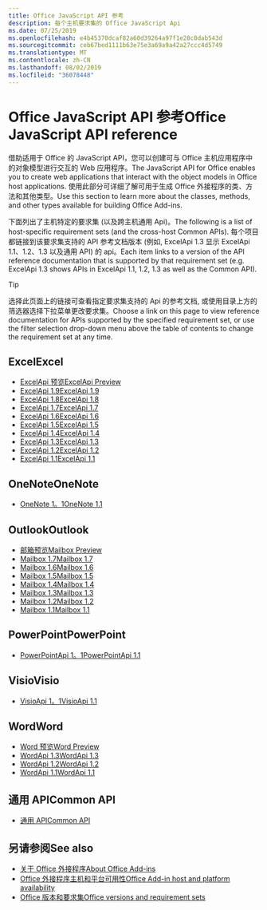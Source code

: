 ```yaml
---
title: Office JavaScript API 参考
description: 每个主机要求集的 Office JavaScript Api
ms.date: 07/25/2019
ms.openlocfilehash: e4b45370dcaf82a60d39264a97f1e28c0dab543d
ms.sourcegitcommit: ceb67bed1111b63e75e3a69a9a42a27ccc4d5749
ms.translationtype: MT
ms.contentlocale: zh-CN
ms.lasthandoff: 08/02/2019
ms.locfileid: "36078448"
---
```

# <a name="office-javascript-api-reference"></a><span data-ttu-id="57897-103">Office JavaScript API 参考</span><span class="sxs-lookup"><span data-stu-id="57897-103">Office JavaScript API reference</span></span>

<span data-ttu-id="57897-104">借助适用于 Office 的 JavaScript API，您可以创建可与 Office 主机应用程序中的对象模型进行交互的 Web 应用程序。</span><span class="sxs-lookup"><span data-stu-id="57897-104">The JavaScript API for Office enables you to create web applications that interact with the object models in Office host applications.</span></span> <span data-ttu-id="57897-105">使用此部分可详细了解可用于生成 Office 外接程序的类、方法和其他类型。</span><span class="sxs-lookup"><span data-stu-id="57897-105">Use this section to learn more about the classes, methods, and other types available for building Office Add-ins.</span></span>

<span data-ttu-id="57897-106">下面列出了主机特定的要求集 (以及跨主机通用 Api)。</span><span class="sxs-lookup"><span data-stu-id="57897-106">The following is a list of host-specific requirement sets (and the cross-host Common APIs).</span></span> <span data-ttu-id="57897-107">每个项目都链接到该要求集支持的 API 参考文档版本 (例如, ExcelApi 1.3 显示 ExcelApi 1.1、1.2、1.3 以及通用 API) 的 api。</span><span class="sxs-lookup"><span data-stu-id="57897-107">Each item links to a version of the API reference documentation that is supported by that requirement set (e.g. ExcelApi 1.3 shows APIs in ExcelApi 1.1, 1.2, 1.3 as well as the Common API).</span></span>

> [!TIP]
> <span data-ttu-id="57897-108">选择此页面上的链接可查看指定要求集支持的 Api 的参考文档, 或使用目录上方的筛选器选择下拉菜单更改要求集。</span><span class="sxs-lookup"><span data-stu-id="57897-108">Choose a link on this page to view reference documentation for APIs supported by the specified requirement set, or use the filter selection drop-down menu above the table of contents to change the requirement set at any time.</span></span>

## <a name="excel"></a><span data-ttu-id="57897-109">Excel</span><span class="sxs-lookup"><span data-stu-id="57897-109">Excel</span></span>

- [<span data-ttu-id="57897-110">ExcelApi 预览</span><span class="sxs-lookup"><span data-stu-id="57897-110">ExcelApi Preview</span></span>](/javascript/api/excel?view=excel-js-preview)
- [<span data-ttu-id="57897-111">ExcelApi 1.9</span><span class="sxs-lookup"><span data-stu-id="57897-111">ExcelApi 1.9</span></span>](/javascript/api/excel?view=excel-js-1.9)
- [<span data-ttu-id="57897-112">ExcelApi 1.8</span><span class="sxs-lookup"><span data-stu-id="57897-112">ExcelApi 1.8</span></span>](/javascript/api/excel?view=excel-js-1.8)
- [<span data-ttu-id="57897-113">ExcelApi 1.7</span><span class="sxs-lookup"><span data-stu-id="57897-113">ExcelApi 1.7</span></span>](/javascript/api/excel?view=excel-js-1.7)
- [<span data-ttu-id="57897-114">ExcelApi 1.6</span><span class="sxs-lookup"><span data-stu-id="57897-114">ExcelApi 1.6</span></span>](/javascript/api/excel?view=excel-js-1.6)
- [<span data-ttu-id="57897-115">ExcelApi 1.5</span><span class="sxs-lookup"><span data-stu-id="57897-115">ExcelApi 1.5</span></span>](/javascript/api/excel?view=excel-js-1.5)
- [<span data-ttu-id="57897-116">ExcelApi 1.4</span><span class="sxs-lookup"><span data-stu-id="57897-116">ExcelApi 1.4</span></span>](/javascript/api/excel?view=excel-js-1.4)
- [<span data-ttu-id="57897-117">ExcelApi 1.3</span><span class="sxs-lookup"><span data-stu-id="57897-117">ExcelApi 1.3</span></span>](/javascript/api/excel?view=excel-js-1.3)
- [<span data-ttu-id="57897-118">ExcelApi 1.2</span><span class="sxs-lookup"><span data-stu-id="57897-118">ExcelApi 1.2</span></span>](/javascript/api/excel?view=excel-js-1.2)
- [<span data-ttu-id="57897-119">ExcelApi 1.1</span><span class="sxs-lookup"><span data-stu-id="57897-119">ExcelApi 1.1</span></span>](/javascript/api/excel?view=excel-js-1.1)

## <a name="onenote"></a><span data-ttu-id="57897-120">OneNote</span><span class="sxs-lookup"><span data-stu-id="57897-120">OneNote</span></span>

- [<span data-ttu-id="57897-121">OneNote 1。1</span><span class="sxs-lookup"><span data-stu-id="57897-121">OneNote 1.1</span></span>](/javascript/api/onenote?view=onenote-js-1.1)

## <a name="outlook"></a><span data-ttu-id="57897-122">Outlook</span><span class="sxs-lookup"><span data-stu-id="57897-122">Outlook</span></span>

- [<span data-ttu-id="57897-123">邮箱预览</span><span class="sxs-lookup"><span data-stu-id="57897-123">Mailbox Preview</span></span>](/javascript/api/outlook?view=outlook-js-preview)
- [<span data-ttu-id="57897-124">Mailbox 1.7</span><span class="sxs-lookup"><span data-stu-id="57897-124">Mailbox 1.7</span></span>](/javascript/api/outlook?view=outlook-js-1.7)
- [<span data-ttu-id="57897-125">Mailbox 1.6</span><span class="sxs-lookup"><span data-stu-id="57897-125">Mailbox 1.6</span></span>](/javascript/api/outlook?view=outlook-js-1.6)
- [<span data-ttu-id="57897-126">Mailbox 1.5</span><span class="sxs-lookup"><span data-stu-id="57897-126">Mailbox 1.5</span></span>](/javascript/api/outlook?view=outlook-js-1.5)
- [<span data-ttu-id="57897-127">Mailbox 1.4</span><span class="sxs-lookup"><span data-stu-id="57897-127">Mailbox 1.4</span></span>](/javascript/api/outlook?view=outlook-js-1.4)
- [<span data-ttu-id="57897-128">Mailbox 1.3</span><span class="sxs-lookup"><span data-stu-id="57897-128">Mailbox 1.3</span></span>](/javascript/api/outlook?view=outlook-js-1.3)
- [<span data-ttu-id="57897-129">Mailbox 1.2</span><span class="sxs-lookup"><span data-stu-id="57897-129">Mailbox 1.2</span></span>](/javascript/api/outlook?view=outlook-js-1.2)
- [<span data-ttu-id="57897-130">Mailbox 1.1</span><span class="sxs-lookup"><span data-stu-id="57897-130">Mailbox 1.1</span></span>](/javascript/api/outlook?view=outlook-js-1.1)

## <a name="powerpoint"></a><span data-ttu-id="57897-131">PowerPoint</span><span class="sxs-lookup"><span data-stu-id="57897-131">PowerPoint</span></span>

- [<span data-ttu-id="57897-132">PowerPointApi 1。1</span><span class="sxs-lookup"><span data-stu-id="57897-132">PowerPointApi 1.1</span></span>](/javascript/api/powerpoint?view=powerpoint-js-1.1)

## <a name="visio"></a><span data-ttu-id="57897-133">Visio</span><span class="sxs-lookup"><span data-stu-id="57897-133">Visio</span></span>

- [<span data-ttu-id="57897-134">VisioApi 1。1</span><span class="sxs-lookup"><span data-stu-id="57897-134">VisioApi 1.1</span></span>](/javascript/api/visio?view=visio-js-1.1)

## <a name="word"></a><span data-ttu-id="57897-135">Word</span><span class="sxs-lookup"><span data-stu-id="57897-135">Word</span></span>

- [<span data-ttu-id="57897-136">Word 预览</span><span class="sxs-lookup"><span data-stu-id="57897-136">Word Preview</span></span>](/javascript/api/word?view=word-js-preview)
- [<span data-ttu-id="57897-137">WordApi 1.3</span><span class="sxs-lookup"><span data-stu-id="57897-137">WordApi 1.3</span></span>](/javascript/api/word?view=word-js-1.3)
- [<span data-ttu-id="57897-138">WordApi 1.2</span><span class="sxs-lookup"><span data-stu-id="57897-138">WordApi 1.2</span></span>](/javascript/api/word?view=word-js-1.2)
- [<span data-ttu-id="57897-139">WordApi 1.1</span><span class="sxs-lookup"><span data-stu-id="57897-139">WordApi 1.1</span></span>](/javascript/api/word?view=word-js-1.1)

## <a name="common-api"></a><span data-ttu-id="57897-140">通用 API</span><span class="sxs-lookup"><span data-stu-id="57897-140">Common API</span></span>

- [<span data-ttu-id="57897-141">通用 API</span><span class="sxs-lookup"><span data-stu-id="57897-141">Common API</span></span>](/javascript/api/office?view=common-js)

## <a name="see-also"></a><span data-ttu-id="57897-142">另请参阅</span><span class="sxs-lookup"><span data-stu-id="57897-142">See also</span></span>

- [<span data-ttu-id="57897-143">关于 Office 外接程序</span><span class="sxs-lookup"><span data-stu-id="57897-143">About Office Add-ins</span></span>](/office/dev/add-ins/overview)
- [<span data-ttu-id="57897-144">Office 外接程序主机和平台可用性</span><span class="sxs-lookup"><span data-stu-id="57897-144">Office Add-in host and platform availability</span></span>](/office/dev/add-ins/overview/office-add-in-availability)
- [<span data-ttu-id="57897-145">Office 版本和要求集</span><span class="sxs-lookup"><span data-stu-id="57897-145">Office versions and requirement sets</span></span>](/office/dev/add-ins/develop/office-versions-and-requirement-sets)
